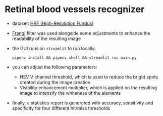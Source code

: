# Retinal blood vessels recognizer

- dataset: [HRF (High-Resolution Fundus)](https://www5.cs.fau.de/research/data/fundus-images/)
- [Frangi](https://scikit-image.org/docs/0.14.x/auto_examples/filters/plot_frangi.html) filter was used alongside some
  adjustments to enhance the readability of the resulting image
- the GUI runs on `streamlit` to run locally:
    ```shell
    pipenv install && pipenv shell && streamlit run main.py
    ```
- you can adjust the following parameters:
    - HSV V channel threshold, which is used to reduce the bright spots created during the image creation
    - Visibility enhancement multiplier, which is applied on the resulting image to intensify the whiteness of the
      elements

- finally, a statistics report is generated with accuracy, sensitivity and specificity for four different hit/miss
  thresholds